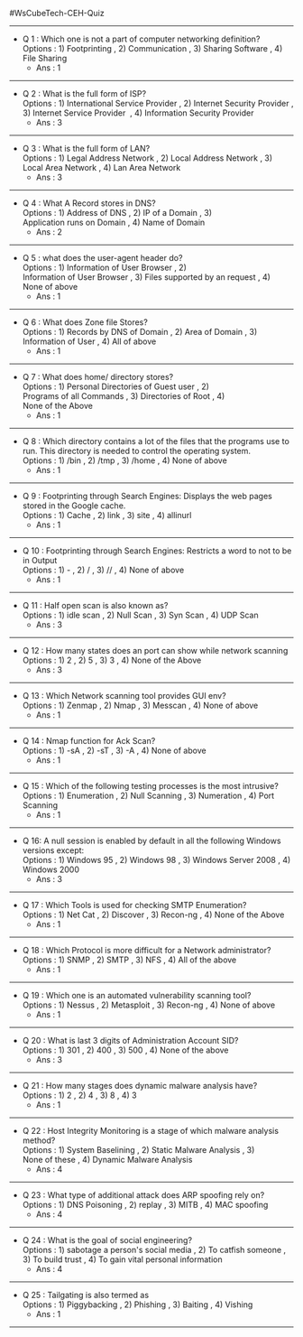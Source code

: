 #WsCubeTech-CEH-Quiz

---

- Q 1 : Which one is not a part of computer networking definition?<br>Options : 1) Footprinting , 2) Communication , 3) Sharing Software  , 4) File Sharing
	- Ans : 1
---
- Q 2 : What is the full form of ISP?<br>Options : 1) International Service Provider , 2) Internet Security Provider , 3) Internet Service Provider  , 4) Information Security Provider
	- Ans : 3
---
- Q 3 : What is the full form of LAN?<br>Options : 1) Legal Address Network , 2) Local Address Network , 3) Local Area Network , 4) Lan Area Network
	- Ans : 3
---
- Q 4 : What A Record stores in DNS?<br>Options : 1) Address of DNS , 2) IP of a Domain , 3) Application runs on Domain , 4) Name of Domain
	- Ans : 2
---
- Q 5 : what does the user-agent header do?<br>Options : 1) Information of User Browser , 2) Information of User Browser , 3) Files supported by an request , 4) None of above
	- Ans : 1
---
- Q 6 : What does Zone file Stores?<br>Options : 1) Records by DNS of Domain , 2) Area of Domain , 3) Information of User , 4) All of above
	- Ans : 1
---
- Q 7 : What does home/ directory stores?<br>Options : 1) Personal Directories of Guest user , 2) Programs of all Commands , 3) Directories of Root , 4) None of the Above
	- Ans : 1
---
- Q 8 : Which directory contains a lot of the files that the programs use to run. This directory is needed to control the operating system.<br>Options : 1) /bin , 2) /tmp , 3) /home , 4) None of above 
	- Ans : 1
---
- Q 9 : Footprinting through Search Engines: Displays the web pages stored in the Google cache.<br>Options : 1) Cache , 2) link , 3) site , 4) allinurl
	- Ans : 1
---
- Q 10 : Footprinting through Search Engines: Restricts a word to not to be in Output<br>Options : 1) - , 2) / , 3) // , 4) None of above
	- Ans : 1
---
- Q 11 : Half open scan is also known as?<br>Options : 1) idle scan , 2) Null Scan , 3) Syn Scan , 4) UDP Scan
	- Ans : 3
---
- Q 12 : How many states does an port can show while network scanning<br>Options : 1) 2 , 2) 5 , 3) 3 , 4) None of the Above
	- Ans : 3
---
- Q 13 : Which Network scanning tool provides GUI env?<br>Options : 1) Zenmap , 2) Nmap , 3) Messcan , 4) None of above
	- Ans : 1
---
- Q 14 : Nmap function for Ack Scan?<br>Options : 1) -sA , 2) -sT , 3) -A , 4) None of above
	- Ans : 1
---
- Q 15 : Which of the following testing processes is the most intrusive?<br>Options : 1) Enumeration , 2) Null Scanning , 3) Numeration , 4) Port Scanning
	- Ans : 1
---
- Q 16: A null session is enabled by default in all the following Windows versions except:<br>Options : 1) Windows 95 , 2) Windows 98 , 3) Windows Server 2008 , 4) Windows 2000
	-  Ans : 3
---
- Q 17 : Which Tools is used for checking SMTP Enumeration?<br>Options : 1) Net Cat , 2) Discover , 3) Recon-ng , 4) None of the Above
	- Ans : 1
---
- Q 18 : Which Protocol is more difficult for a Network administrator?<br>Options : 1) SNMP , 2) SMTP , 3) NFS , 4) All of the above
	- Ans : 1
---
- Q 19 : Which one is an automated vulnerability scanning tool?<br>Options : 1) Nessus , 2) Metasploit , 3) Recon-ng , 4) None of above
	- Ans : 1
---
- Q 20 : What is last 3 digits of Administration Account SID?<br>Options : 1) 301 , 2) 400 , 3) 500 , 4) None of the above
	- Ans : 3
---
- Q 21 : How many stages does dynamic malware analysis have?<br>Options : 1) 2 , 2) 4 , 3) 8 , 4) 3
	- Ans : 1
---
- Q 22 : Host Integrity Monitoring is a stage of which malware analysis method?<br>Options : 1) System Baselining , 2) Static Malware Analysis , 3) None of these , 4) Dynamic Malware Analysis
	- Ans : 4
---
- Q 23 : What type of additional attack does ARP spoofing rely on?<br>Options : 1) DNS Poisoning , 2) replay , 3) MITB , 4) MAC spoofing
	- Ans : 4
---
- Q 24 : What is the goal of social engineering?<br>Options : 1) sabotage a person's social media , 2) To catfish someone , 3) To build trust , 4) To gain vital personal information
	- Ans : 4
---
- Q 25 : Tailgating is also termed as <br>Options : 1) Piggybacking , 2) Phishing , 3) Baiting , 4) Vishing
	- Ans : 1

---